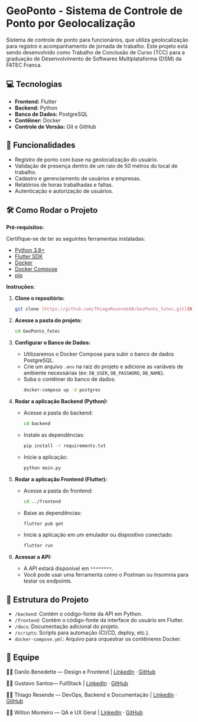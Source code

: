 # GeoPonto - Sistema de Controle de Ponto por Geolocalização

Sistema de controle de ponto para funcionários, que utiliza geolocalização para registro e acompanhamento de jornada de trabalho. Este projeto está sendo desenvolvido como Trabalho de Conclusão de Curso (TCC) para a graduação de Desenvolvimento de Softwares Multiplataforma (DSM) da FATEC Franca.

## 💻 Tecnologias

* **Frontend:** Flutter
* **Backend:** Python
* **Banco de Dados:** PostgreSQL
* **Contêiner:** Docker
* **Controle de Versão:** Git e GitHub

## 🚀 Funcionalidades

* Registro de ponto com base na geolocalização do usuário.
* Validação de presença dentro de um raio de 50 metros do local de trabalho.
* Cadastro e gerenciamento de usuários e empresas.
* Relatórios de horas trabalhadas e faltas.
* Autenticação e autorização de usuários.

## 🛠️ Como Rodar o Projeto

**Pré-requisitos:**

Certifique-se de ter as seguintes ferramentas instaladas:

* [Python 3.8+](https://www.python.org/downloads/)
* [Flutter SDK](https://flutter.dev/docs/get-started/install)
* [Docker](https://www.docker.com/get-started)
* [Docker Compose](https://docs.docker.com/compose/install/)
* [pip](https://pip.pypa.io/en/stable/installing/)

**Instruções:**

1.  **Clone o repositório:**
    ```bash
    git clone [https://github.com/ThiagoResende88/GeoPonto_fatec.git](https://github.com/ThiagoResende88/GeoPonto_fatec.git)
    ```
2.  **Acesse a pasta do projeto:**
    ```bash
    cd GeoPonto_fatec
    ```
3.  **Configurar o Banco de Dados:**

    * Utilizaremos o Docker Compose para subir o banco de dados PostgreSQL.
    * Crie um arquivo `.env` na raiz do projeto e adicione as variáveis de ambiente necessárias (ex: `DB_USER`, `DB_PASSWORD`, `DB_NAME`).
    * Suba o contêiner do banco de dados:
        ```bash
        docker-compose up -d postgres
        ```

4.  **Rodar a aplicação Backend (Python):**

    * Acesse a pasta do backend:
      ```bash
      cd backend
      ```
    * Instale as dependências:
      ```bash
      pip install -r requirements.txt
      ```
    * Inicie a aplicação:
      ```bash
      python main.py
      ```

5.  **Rodar a aplicação Frontend (Flutter):**

    * Acesse a pasta do frontend:
      ```bash
      cd ../frontend
      ```
    * Baixe as dependências:
      ```bash
      flutter pub get
      ```
    * Inicie a aplicação em um emulador ou dispositivo conectado:
      ```bash
      flutter run
      ```

6.  **Acessar a API:**

    * A API estará disponível em `********`.
    * Você pode usar uma ferramenta como o Postman ou Insomnia para testar os endpoints.
  
## 📂 Estrutura do Projeto

* `/backend`: Contém o código-fonte da API em Python.
* `/frontend`: Contém o código-fonte da interface do usuário em Flutter.
* `/docs`: Documentação adicional do projeto.
* `/scripts`: Scripts para automação (CI/CD, deploy, etc.).
* `docker-compose.yml`: Arquivo para orquestrar os contêineres Docker.

## 👥 Equipe

👨‍💻 Danilo Benedette — Design e Frontend | [LinkedIn](https://www.linkedin.com/in/danilo-benedetti-98161436b) · [GitHub](https://github.com/DanBenedetti) 

👨‍💻 Gustavo Santos— FullStack | [LinkedIn](https://www.linkedin.com/in/gustavo-moreira-santos-628857243/) · [GitHub](https://github.com/GustavoMSantoss)

👨‍💻 Thiago Resende — DevOps, Backend e Documentação | 
[LinkedIn](https://www.linkedin.com/in/thiagodiasresende/) · [GitHub](https://github.com/ThiagoResende88) 

👨‍💻 Wilton Monteiro — QA e UX Geral | [LinkedIn](https://www.linkedin.com/in/wilton-monteiro-resende-415631287/) · [GitHub](https://github.com/Wilton-Monteiro)
